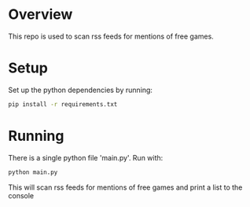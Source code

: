 # Overview
This repo is used to scan rss feeds for mentions of free games.

# Setup
Set up the python dependencies by running:
``` bash
pip install -r requirements.txt
```

# Running
There is a single python file 'main.py'.  Run with:
``` bash
python main.py
```
This will scan rss feeds for mentions of free games and print a list to the console